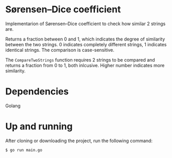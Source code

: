 # Sørensen–Dice coefficient
Implementarion of Sørensen–Dice coefficient to check how similar 2 strings are. 

Returns a fraction between 0 and 1, which indicates the degree of similarity between the two strings. 0 indicates completely different strings, 1 indicates identical strings. The comparison is case-sensitive.

The `CompareTwoStrings` function requires 2 strings to be compared and returns a fraction from 0 to 1, both inlcusive. Higher number indicates more similarity.

# Dependencies
Golang

# Up and running
After cloning or downloading the project, run the following command:
    
    $ go run main.go
